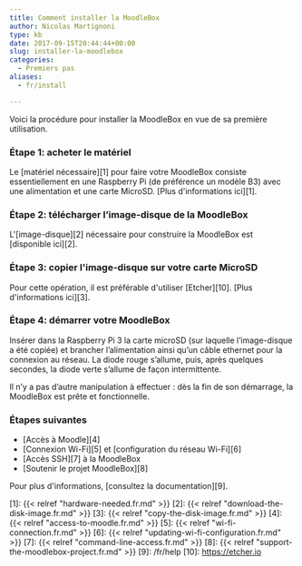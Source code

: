 ```yaml
---
title: Comment installer la MoodleBox
author: Nicolas Martignoni
type: kb
date: 2017-09-15T20:44:44+00:00
slug: installer-la-moodlebox
categories:
  - Premiers pas
aliases:
  - fr/install

---
```

Voici la procédure pour installer la MoodleBox en vue de sa première utilisation.

### Étape 1: acheter le matériel

Le [matériel nécessaire][1] pour faire votre MoodleBox consiste essentiellement en une Raspberry Pi (de préférence un modèle B3) avec une alimentation et une carte MicroSD. [Plus d'informations ici][1].

### Étape 2: télécharger l’image-disque de la MoodleBox

L'[image-disque][2] nécessaire pour construire la MoodleBox est [disponible ici][2].

### Étape 3: copier l'image-disque sur votre carte MicroSD

Pour cette opération, il est préférable d'utiliser [Etcher][10]. [Plus d'informations ici][3].

### Étape 4: démarrer votre MoodleBox

Insérer dans la Raspberry Pi 3 la carte microSD (sur laquelle l’image-disque a été copiée) et brancher l’alimentation ainsi qu’un câble ethernet pour la connexion au réseau. La diode rouge s’allume, puis, après quelques secondes, la diode verte s’allume de façon intermittente.

Il n’y a pas d’autre manipulation à effectuer : dès la fin de son démarrage, la MoodleBox est prête et fonctionnelle.

### Étapes suivantes

  * [Accès à Moodle][4]
  * [Connexion Wi-Fi][5] et [configuration du réseau Wi-Fi][6]
  * [Accès SSH][7] à la MoodleBox
  * [Soutenir le projet MoodleBox][8]

Pour plus d'informations, [consultez la documentation][9].

 [1]: {{< relref "hardware-needed.fr.md" >}}
 [2]: {{< relref "download-the-disk-image.fr.md" >}}
 [3]: {{< relref "copy-the-disk-image.fr.md" >}}
 [4]: {{< relref "access-to-moodle.fr.md" >}}
 [5]: {{< relref "wi-fi-connection.fr.md" >}}
 [6]: {{< relref "updating-wi-fi-configuration.fr.md" >}}
 [7]: {{< relref "command-line-access.fr.md" >}}
 [8]: {{< relref "support-the-moodlebox-project.fr.md" >}}
 [9]: /fr/help
 [10]: https://etcher.io
